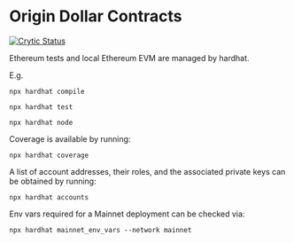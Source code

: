 Origin Dollar Contracts
=======================

[![Crytic Status](https://crytic.io/api/repositories/D8SzZEGgRQKkd6vGNOS4vA/badge.svg?token=3f2177ca-b3ec-4dc0-9e40-9872d2718a9d)](https://crytic.io/oplabs/origin-dollar/contracts)

Ethereum tests and local Ethereum EVM are managed by hardhat.

E.g.

`npx hardhat compile`

`npx hardhat test`

`npx hardhat node`

Coverage is available by running:

`npx hardhat coverage`

A list of account addresses, their roles, and the associated private keys can be obtained by running:

`npx hardhat accounts`

Env vars required for a Mainnet deployment can be checked via:

`npx hardhat mainnet_env_vars --network mainnet`
